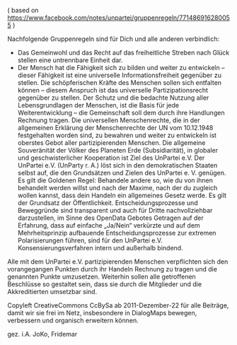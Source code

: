 ( based on https://www.facebook.com/notes/unpartei/gruppenregeln/771486916280055 )

Nachfolgende Gruppenregeln sind für Dich und alle anderen verbindlich:
* Das Gemeinwohl und das Recht auf das freiheitliche Streben nach Glück stellen eine untrennbare Einheit dar.
* Der Mensch hat die Fähigkeit sich zu bilden und weiter zu entwickeln – dieser Fähigkeit ist eine universelle Informationsfreiheit gegenüber zu stellen.
Die schöpferischen Kräfte des Menschen sollen sich entfalten können – diesem Anspruch ist das universelle Partizipationsrecht gegenüber zu stellen.
Der Schutz und die bedachte Nutzung aller Lebensgrundlagen der Menschen, ist die Basis für jede Weiterentwicklung – die Gemeinschaft soll dem durch ihre Handlungen Rechnung tragen.
Die universellen Menschenrechte, die in der allgemeinen Erklärung der Menschenrechte der UN vom 10.12.1948 festgehalten worden sind, zu bewahren und weiter zu entwickeln ist oberstes Gebot aller partizipierenden Menschen.
Die allgemeine Souveränität der Völker des Planeten Erde (Subsidiarität), in globaler und geschwisterlicher Kooperation ist Ziel des UnPartei e.V.
Der UnPartei e.V. (UnParty r. A.) löst sich in den demokratischen Staaten selbst auf, die den Grundsätzen und Zielen des UnPartei e. V. genügen.
Es gilt die Goldenen Regel: Behandele andere so, wie du von ihnen behandelt werden willst und nach der Maxime, nach der du zugleich wollen kannst, dass dein Handeln ein allgemeines Gesetz werde.
Es gilt der Grundsatz der Öffentlichkeit. Entscheidungsprozesse und Beweggründe sind transparent und auch für Dritte nachvollziehbar darzustellen, im Sinne des OpenData Gebotes
Getragen auf der Erfahrung, dass auf einfache „Ja/Nein“ verkürzte und auf dem Mehrheitsprinzip aufbauende Entscheidungsprozesse zur extremen Polarisierungen führen, sind für den UnPartei e.V. Konsensierungsverfahren intern und außerhalb bindend.

Alle mit dem UnPartei e.V. partizipierenden Menschen verpflichten sich den vorangegangen Punkten durch ihr Handeln Rechnung zu tragen und die genannten Punkte umzusetzen. Weiterhin sollen alle getroffenen Beschlüsse so gestaltet sein, dass sie durch die Mitglieder und die Akkreditierten umsetzbar sind.

Copyleft CreativeCommons CcBySa ab 2011-Dezember-22 für alle Beiträge, damit wir sie frei im Netz, insbesondere in DialogMaps bewegen, verbessern und organisch erweitern können.

gez. i.A. JoKo, Fridemar
